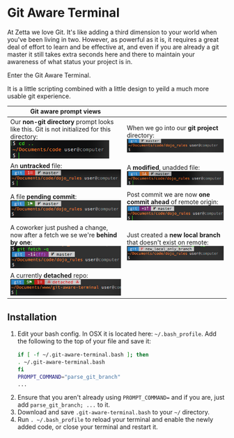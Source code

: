 # Git Aware Terminal
At Zetta we love Git.  It's like adding a third dimension to your world when you've been living in two.  However, as powerful as it is, it requires a great deal of effort to learn and be effective at, and even if you are already a git master it still takes extra seconds here and there to maintain your awareness of what status your project is in.

Enter the Git Aware Terminal.

It is a little scripting combined with a little design to yeild a much more usable git experience.

Git aware prompt views | &nbsp;
------- | --------
Our **non-git directory** prompt looks like this. Git is not initialized for this directory: ![Basic terminal](md_images/no-git.png) | When we go into our **git project** directory: ![Git terminal](md_images/git-master.png)
An **untracked** file: ![untracked file](md_images/untracked.png) | A **modified**, unadded file: ![File Delta](md_images/delta.png)
A file **pending commit**: ![Pending commit](md_images/pending-commit.png) | Post commit we are now **one commit ahead** of remote origin: ![One ahead](md_images/1-ahead.png)
A coworker just pushed a change, now after a fetch we se we're **behind by one**: ![One behind](md_images/git-behind.png) | Just created a **new local branch** that doesn't exist on remote:![New branch](md_images/new-branch.png)
A currently **detached** repo: ![Pending commit](md_images/detached.png) | 

## Installation

1. Edit your bash config.  In OSX it is located here: `~/.bash_profile`.
   Add the following to the top of your file and save it:
   ```bash
   if [ -f ~/.git-aware-terminal.bash ]; then
   . ~/.git-aware-terminal.bash
   fi
   PROMPT_COMMAND="parse_git_branch"
   ...
   ```
2. Ensure that you aren't already using `PROMPT_COMMAND=` and if you are, just add `parse_git_branch; ...` to it.
3. Download and save `.git-aware-terminal.bash` to your `~/` directory.
4. Run `. ~/.bash_profile` to reload your terminal and enable the newly added code, or close your terminal and restart it.
